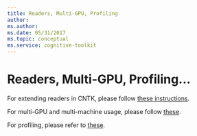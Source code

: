 ```yaml
---
title: Readers, Multi-GPU, Profiling
author: 
ms.author: 
ms.date: 05/31/2017
ms.topic: conceptual
ms.service: cognitive-toolkit
---
```


# Readers, Multi-GPU, Profiling...

For extending readers in CNTK, please follow [these instructions](/cognitive-toolkit/brainscript-and-python---understanding-and-extending-readers).

For multi-GPU and multi-machine usage, please follow [these](/cognitive-toolkit/multiple-gpus-and-machines).

For profiling, please refer to [these](/cognitive-toolkit/brainscript-and-python-performance-profiler).
